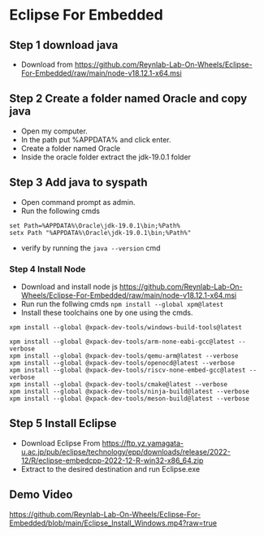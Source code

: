 # Eclipse For Embedded

## Step 1 download java 
- Download from https://github.com/Reynlab-Lab-On-Wheels/Eclipse-For-Embedded/raw/main/node-v18.12.1-x64.msi

## Step 2 Create a folder named Oracle and copy java
- Open my computer.
- In the path put %APPDATA% and click enter.
- Create a folder named Oracle
- Inside the oracle folder extract the jdk-19.0.1 folder

## Step 3 Add java to syspath
- Open command prompt as admin.
- Run the following cmds
```
set Path=%APPDATA%\Oracle\jdk-19.0.1\bin;%Path%
setx Path "%APPDATA%\Oracle\jdk-19.0.1\bin;%Path%"
```
- verify by running the ```java --version``` cmd
### Step 4 Install Node 
- Download and install node js https://github.com/Reynlab-Lab-On-Wheels/Eclipse-For-Embedded/raw/main/node-v18.12.1-x64.msi
- Run run the follwing cmds ```npm install --global xpm@latest```
- Install these toolchains one by one using the cmds.
```
xpm install --global @xpack-dev-tools/windows-build-tools@latest

xpm install --global @xpack-dev-tools/arm-none-eabi-gcc@latest --verbose
xpm install --global @xpack-dev-tools/qemu-arm@latest --verbose
xpm install --global @xpack-dev-tools/openocd@latest --verbose
xpm install --global @xpack-dev-tools/riscv-none-embed-gcc@latest --verbose
xpm install --global @xpack-dev-tools/cmake@latest --verbose
xpm install --global @xpack-dev-tools/ninja-build@latest --verbose
xpm install --global @xpack-dev-tools/meson-build@latest --verbose
```

## Step 5 Install Eclipse
- Download Eclipse From https://ftp.yz.yamagata-u.ac.jp/pub/eclipse/technology/epp/downloads/release/2022-12/R/eclipse-embedcpp-2022-12-R-win32-x86_64.zip
- Extract to the desired destination and run Eclipse.exe

## Demo Video
https://github.com/Reynlab-Lab-On-Wheels/Eclipse-For-Embedded/blob/main/Eclipse_Install_Windows.mp4?raw=true

